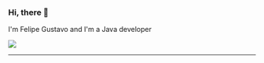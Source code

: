### Hi, there 👋

I'm Felipe Gustavo and I'm a Java developer

<a href="https://www.linkedin.com/in/felipe-zmata/"><img src=https://download.logo.wine/logo/LinkedIn/LinkedIn-Logo.wine.png></a>

---------------

<!--


- 🔭 I’m currently working on Java
- 🌱 I’m currently learning ...
- 👯 I’m looking to collaborate on ...
- 🤔 I’m looking for help with ...
- 💬 Ask me about ...
- 📫 How to reach me: ...
- 😄 Pronouns: ...
- ⚡ Fun fact: ...
-->
